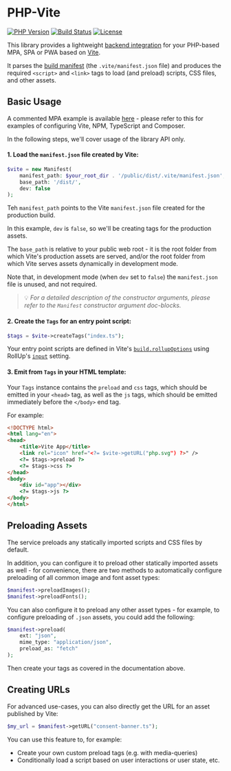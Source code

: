 # PHP-Vite

[![PHP Version](https://img.shields.io/badge/php-8.1%2B-blue.svg)](https://packagist.org/packages/mindplay/php-vite)
[![Build Status](https://github.com/mindplay-dk/php-vite/actions/workflows/ci.yml/badge.svg)](https://github.com/mindplay-dk/php-vite/actions/workflows/ci.yml)
[![License](https://img.shields.io/badge/license-MS--RL-green)](https://opensource.org/license/ms-rl-html)

This library provides a lightweight [backend integration](https://vitejs.dev/guide/backend-integration.html)
for your PHP-based MPA, SPA or PWA based on [Vite](https://vitejs.dev/).

It parses the [build manifest](https://vitejs.dev/config/build-options#build-manifest) (the `.vite/manifest.json` file)
and produces the required `<script>` and `<link>` tags to load (and preload) scripts, CSS files, and other assets.

## Basic Usage

A commented MPA example is available [here](https://github.com/mindplay-dk/php-vite-mpa) -
please refer to this for examples of configuring Vite, NPM, TypeScript and Composer.

In the following steps, we'll cover usage of the library API only.

#### 1. Load the `manifest.json` file created by Vite:

```php
$vite = new Manifest(
    manifest_path: $your_root_dir . '/public/dist/.vite/manifest.json',
    base_path: '/dist/',
    dev: false
);
```

Teh `manifest_path` points to the Vite `manifest.json` file created for the production build.

In this example, `dev` is `false`, so we'll be creating tags for the production assets.

The `base_path` is relative to your public web root - it is the root folder from which Vite's production assets are served, and/or the root folder from which Vite serves assets dynamically in development mode.

Note that, in development mode (when `dev` set to `false`) the `manifest.json` file is unused, and not required.

> 💡 *For a detailed description of the constructor arguments, please refer to the `Manifest` constructor argument doc-blocks.*

#### 2. Create the `Tags` for an entry point script:

```php
$tags = $vite->createTags("index.ts");
```

Your entry point scripts are defined in Vite's [`build.rollupOptions`](https://vitejs.dev/config/build-options#build-rollupoptions) using RollUp's [`input`](https://rollupjs.org/configuration-options/#input) setting.

#### 3. Emit from `Tags` in your HTML template:

Your `Tags` instance contains the `preload` and `css` tags, which should be emitted in
your `<head>` tag, as well as the `js` tags, which should be emitted immediately before
the `</body>` end tag.

For example:

```html
<!DOCTYPE html>
<html lang="en">
<head>
    <title>Vite App</title>
    <link rel="icon" href="<?= $vite->getURL("php.svg") ?>" />
    <?= $tags->preload ?>
    <?= $tags->css ?>
</head>
<body>
    <div id="app"></div>
    <?= $tags->js ?>
</body>
</html>
```

## Preloading Assets

The service preloads any statically imported scripts and CSS files by default.

In addition, you can configure it to preload other statically imported assets as well -
for convenience, there are two methods to automatically configure preloading of all
common image and font asset types:

```php
$manifest->preloadImages();
$manifest->preloadFonts();
```

You can also configure it to preload any other asset types - for example, to configure
preloading of `.json` assets, you could add the following:

```php
$manifest->preload(
    ext: "json",
    mime_type: "application/json",
    preload_as: "fetch"
);
```

Then create your tags as covered in the documentation above.

## Creating URLs

For advanced use-cases, you can also directly get the URL for an asset published by Vite:

```php
$my_url = $manifest->getURL("consent-banner.ts");
```

You can use this feature to, for example:

* Create your own custom preload tags (e.g. with media-queries)
* Conditionally load a script based on user interactions or user state, etc.
